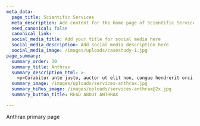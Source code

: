 ```yaml
---
meta_data:
  page_title: Scientific Services
  meta_description: Add content for the home page of Scientific Services here...
  need_canonical: false
  canonical_link:
  social_media_title: Add your title for social media here
  social_media_description: Add social media description here
  social_media_image: /images/uploads/casestudy-1.jpg
page_summary:
  summary_order: 30
  summary_title: Anthrax
  summary_description_html: >-
    <p>Curabitur ante justo, auctor ut elit non, congue hendrerit orci. Nullam quis convallis turpis.</p>
  summary_image: /images/uploads/services-anthrax.jpg
  summary_hiRes_image: /images/uploads/services-anthrax@2x.jpg
  summary_button_title: READ ABOUT ANTHRAX

---
```

Anthrax primary page
